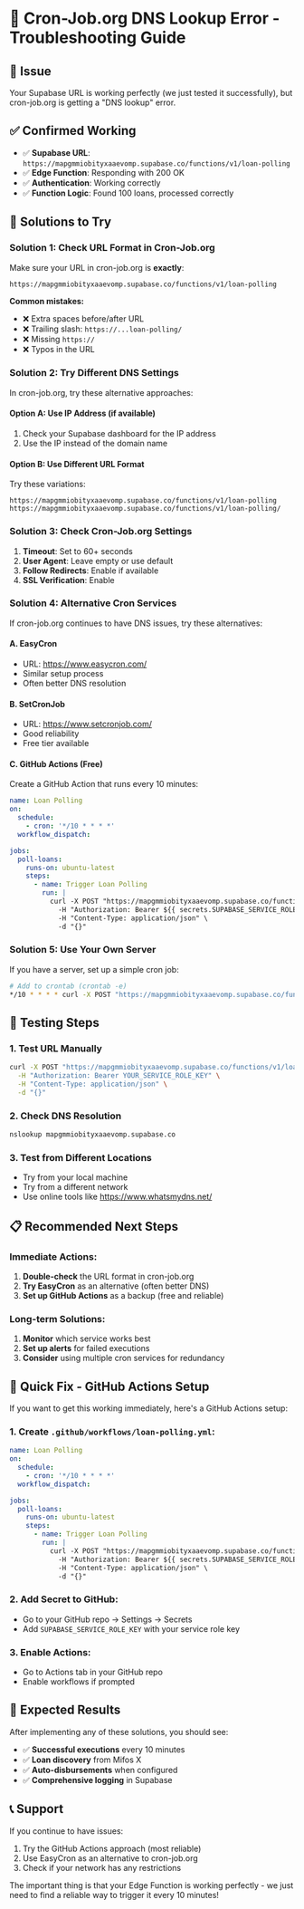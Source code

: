 # 🔧 Cron-Job.org DNS Lookup Error - Troubleshooting Guide

## 🎯 Issue
Your Supabase URL is working perfectly (we just tested it successfully), but cron-job.org is getting a "DNS lookup" error.

## ✅ Confirmed Working
- ✅ **Supabase URL**: `https://mapgmmiobityxaaevomp.supabase.co/functions/v1/loan-polling`
- ✅ **Edge Function**: Responding with 200 OK
- ✅ **Authentication**: Working correctly
- ✅ **Function Logic**: Found 100 loans, processed correctly

## 🔧 Solutions to Try

### Solution 1: Check URL Format in Cron-Job.org
Make sure your URL in cron-job.org is **exactly**:
```
https://mapgmmiobityxaaevomp.supabase.co/functions/v1/loan-polling
```

**Common mistakes:**
- ❌ Extra spaces before/after URL
- ❌ Trailing slash: `https://...loan-polling/`
- ❌ Missing `https://`
- ❌ Typos in the URL

### Solution 2: Try Different DNS Settings
In cron-job.org, try these alternative approaches:

#### Option A: Use IP Address (if available)
1. Check your Supabase dashboard for the IP address
2. Use the IP instead of the domain name

#### Option B: Use Different URL Format
Try these variations:
```
https://mapgmmiobityxaaevomp.supabase.co/functions/v1/loan-polling
https://mapgmmiobityxaaevomp.supabase.co/functions/v1/loan-polling/
```

### Solution 3: Check Cron-Job.org Settings
1. **Timeout**: Set to 60+ seconds
2. **User Agent**: Leave empty or use default
3. **Follow Redirects**: Enable if available
4. **SSL Verification**: Enable

### Solution 4: Alternative Cron Services
If cron-job.org continues to have DNS issues, try these alternatives:

#### A. EasyCron
- URL: https://www.easycron.com/
- Similar setup process
- Often better DNS resolution

#### B. SetCronJob
- URL: https://www.setcronjob.com/
- Good reliability
- Free tier available

#### C. GitHub Actions (Free)
Create a GitHub Action that runs every 10 minutes:
```yaml
name: Loan Polling
on:
  schedule:
    - cron: '*/10 * * * *'
  workflow_dispatch:

jobs:
  poll-loans:
    runs-on: ubuntu-latest
    steps:
      - name: Trigger Loan Polling
        run: |
          curl -X POST "https://mapgmmiobityxaaevomp.supabase.co/functions/v1/loan-polling" \
            -H "Authorization: Bearer ${{ secrets.SUPABASE_SERVICE_ROLE_KEY }}" \
            -H "Content-Type: application/json" \
            -d "{}"
```

### Solution 5: Use Your Own Server
If you have a server, set up a simple cron job:
```bash
# Add to crontab (crontab -e)
*/10 * * * * curl -X POST "https://mapgmmiobityxaaevomp.supabase.co/functions/v1/loan-polling" -H "Authorization: Bearer YOUR_SERVICE_ROLE_KEY" -H "Content-Type: application/json" -d "{}"
```

## 🧪 Testing Steps

### 1. Test URL Manually
```bash
curl -X POST "https://mapgmmiobityxaaevomp.supabase.co/functions/v1/loan-polling" \
  -H "Authorization: Bearer YOUR_SERVICE_ROLE_KEY" \
  -H "Content-Type: application/json" \
  -d "{}"
```

### 2. Check DNS Resolution
```bash
nslookup mapgmmiobityxaaevomp.supabase.co
```

### 3. Test from Different Locations
- Try from your local machine
- Try from a different network
- Use online tools like https://www.whatsmydns.net/

## 📋 Recommended Next Steps

### Immediate Actions:
1. **Double-check** the URL format in cron-job.org
2. **Try EasyCron** as an alternative (often better DNS)
3. **Set up GitHub Actions** as a backup (free and reliable)

### Long-term Solutions:
1. **Monitor** which service works best
2. **Set up alerts** for failed executions
3. **Consider** using multiple cron services for redundancy

## 🎯 Quick Fix - GitHub Actions Setup

If you want to get this working immediately, here's a GitHub Actions setup:

### 1. Create `.github/workflows/loan-polling.yml`:
```yaml
name: Loan Polling
on:
  schedule:
    - cron: '*/10 * * * *'
  workflow_dispatch:

jobs:
  poll-loans:
    runs-on: ubuntu-latest
    steps:
      - name: Trigger Loan Polling
        run: |
          curl -X POST "https://mapgmmiobityxaaevomp.supabase.co/functions/v1/loan-polling" \
            -H "Authorization: Bearer ${{ secrets.SUPABASE_SERVICE_ROLE_KEY }}" \
            -H "Content-Type: application/json" \
            -d "{}"
```

### 2. Add Secret to GitHub:
- Go to your GitHub repo → Settings → Secrets
- Add `SUPABASE_SERVICE_ROLE_KEY` with your service role key

### 3. Enable Actions:
- Go to Actions tab in your GitHub repo
- Enable workflows if prompted

## 🎉 Expected Results

After implementing any of these solutions, you should see:
- ✅ **Successful executions** every 10 minutes
- ✅ **Loan discovery** from Mifos X
- ✅ **Auto-disbursements** when configured
- ✅ **Comprehensive logging** in Supabase

## 📞 Support

If you continue to have issues:
1. Try the GitHub Actions approach (most reliable)
2. Use EasyCron as an alternative to cron-job.org
3. Check if your network has any restrictions

The important thing is that your Edge Function is working perfectly - we just need to find a reliable way to trigger it every 10 minutes!







